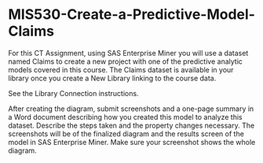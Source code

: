 # MIS530-Create-a-Predictive-Model-Claims

For this CT Assignment, using SAS Enterprise Miner you will use a dataset named Claims to create a new project with one of the predictive analytic models covered in this course. The Claims dataset is available in your library once you create a New Library linking to the course data.

See the Library Connection instructions.

After creating the diagram, submit screenshots and a one-page summary in a Word document describing how you created this model to analyze this dataset. Describe the steps taken and the property changes necessary. The screenshots will be of the finalized diagram and the results screen of the model in SAS Enterprise Miner. Make sure your screenshot shows the whole diagram.
